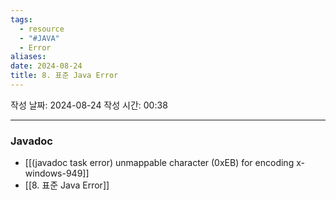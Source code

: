 ```yaml
---
tags:
  - resource
  - "#JAVA"
  - Error
aliases: 
date: 2024-08-24
title: 8. 표준 Java Error
---
```


작성 날짜: 2024-08-24
작성 시간: 00:38


---

### Javadoc
- [[(javadoc task error) unmappable character (0xEB) for encoding x-windows-949]]
- [[8. 표준 Java Error]]